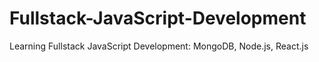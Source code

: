 # Fullstack-JavaScript-Development
Learning Fullstack JavaScript Development: MongoDB, Node.js, React.js
